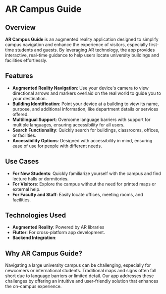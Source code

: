 # AR Campus Guide

## Overview

**AR Campus Guide** is an augmented reality application designed to simplify campus navigation and enhance the experience of visitors, especially first-time students and guests. By leveraging AR technology, the app provides interactive, real-time guidance to help users locate university buildings and facilities effortlessly.

## Features

- **Augmented Reality Navigation**: Use your device's camera to view directional arrows and markers overlaid on the real world to guide you to your destination.
- **Building Identification**: Point your device at a building to view its name, purpose, and additional information, like department details or services offered.
- **Multilingual Support**: Overcome language barriers with support for multiple languages, ensuring accessibility for all users.
- **Search Functionality**: Quickly search for buildings, classrooms, offices, or facilities.
- **Accessibility Options**: Designed with accessibility in mind, ensuring ease of use for people with different needs.

## Use Cases

- **For New Students**: Quickly familiarize yourself with the campus and find lecture halls or dormitories.
- **For Visitors**: Explore the campus without the need for printed maps or external help.
- **For Faculty and Staff**: Easily locate offices, meeting rooms, and facilities.

## Technologies Used

- **Augmented Reality**: Powered by AR libraries
- **Flutter**: For cross-platform app development.
- **Backend Integration**:

## Why AR Campus Guide?

Navigating a large university campus can be challenging, especially for newcomers or international students. Traditional maps and signs often fall short due to language barriers or limited detail. Our app addresses these challenges by offering an intuitive and user-friendly solution that enhances the on-campus experience.
